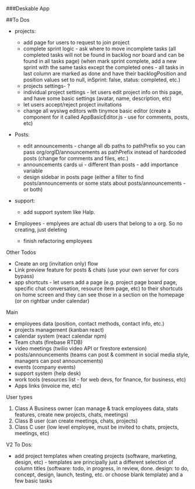 ###Deskable App

##To Dos
- projects:
  - add page for users to request to join project
  - complete sprint logic - ask where to move incomplete tasks (all completed tasks will not be found in backlog nor board and can be found in all tasks page) (when mark sprint complete, add a new sprint with the same tasks except the completed ones - all tasks in last column are marked as done and have their backlogPosition and position values set to null, inSprint: false, status: completed, etc.)
  - projects settings- ?
  - individual project settings - let users edit project info on this page, and have some basic settings (avatar, name, description, etc)
  - let users accept/reject project invitations
  - change all wysiwg editors with tinymce basic editor (create a component for it called AppBasicEditor.js - use for comments, posts, etc)

- Posts:
  - edit announcements - change all db paths to pathPrefix so you can pass org/orgID/announcements as pathPrefix instead of hardcoded posts (change for comments and files, etc.)
  - announcements cards ui - different than posts - add importance variable
  - design sidebar in posts page (either a filter to find posts/announcements or some stats about posts/announcements -  or both)

- support:
  - add support system like Halp.

- Employees - emplyees are actual db users that belong to a org. So no creating, just deleting
  - finish refactoring employees

Other Todos
- Create an org (invitation only) flow
- Link preview feature for posts & chats (use your own server for cors bypass)
- app shortcuts - let users add a page (e.g. project page board page, specific chat conversation, resource item page, etc) to their shortcuts on home screen and they can see those in a section on the homepage (or on rightbar under calendar)



Main
- employees data (position, contact methods, contact info, etc.)
- projects management (kanban react)
- calendar system (react calendar npm)
- Team chats (firebase RTDB)
- video meetings (twilio video API or firestore extension)
- posts/announcements (teams can post & comment in social media style, managers can post announcements)
- events (company events) 
- support system (help desk)
- work tools (resources list - for web devs, for finance, for business, etc)
- Apps links (invoice me, etc)

User types
1. Class A Business owner (can manage & track employees data, stats features, create new projects, chats, meetings)
2. Class B user (can create meetings, chats, projects)
3. Class C user (low level employee, must be invited to chats, projects, meetings, etc)


V2 To Dos:
- add project templates when creating projects (software, marketing, design, etc) - templates are principally just a different selection of column titles (software: todo, in progress, in review, done. design: to do, concept, design, launch, testing, etc. or choose blank template) and a few basic tasks